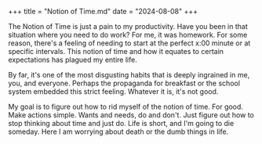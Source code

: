 +++
title = "Notion of Time.md"
date = "2024-08-08"
+++

The Notion of Time is just a pain to my productivity. Have you been in that situation where you need to do work? For me, it was homework. For some reason, there's a feeling of needing to start at the perfect x:00 minute or at specific intervals. This notion of time and how it equates to certain expectations has plagued my entire life.

By far, it's one of the most disgusting habits that is deeply ingrained in me, you, and everyone. Perhaps the propaganda for breakfast or the school system embedded this strict feeling. Whatever it is, it's not good.

My goal is to figure out how to rid myself of the notion of time. For good. Make actions simple. Wants and needs, do and don't. Just figure out how to stop thinking about time and just do. Life is short, and I'm going to die someday. Here I am worrying about death or the dumb things in life.